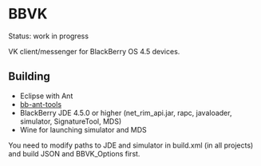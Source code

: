 # BBVK

Status: work in progress

VK client/messenger for BlackBerry OS 4.5 devices.

## Building
- Eclipse with Ant
- [bb-ant-tools](https://github.com/jiggak/bb-ant-tools)
- BlackBerry JDE 4.5.0 or higher (net_rim_api.jar, rapc, javaloader, simulator, SignatureTool, MDS)
- Wine for launching simulator and MDS

You need to modify paths to JDE and simulator in build.xml (in all projects) and build JSON and BBVK_Options first.
